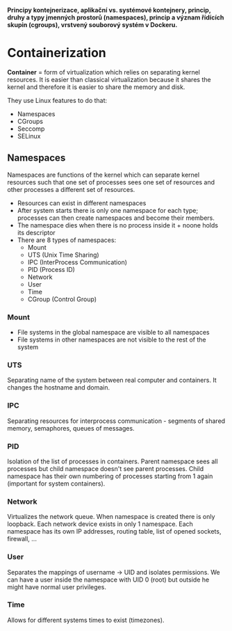 **Principy kontejnerizace, aplikační vs. systémové kontejnery, princip, druhy a typy jmenných prostorů (namespaces), princip a význam řídících skupin (cgroups), vrstvený souborový systém v Dockeru.**

# Containerization
**Container** = form of virtualization which relies on separating kernel resources. It is easier than classical virtualization because it shares the kernel and therefore it is easier to share the memory and disk.

They use Linux features to do that:
- Namespaces
- CGroups
- Seccomp
- SELinux
## Namespaces
Namespaces are functions of the kernel which can separate kernel resources such that one set of processes sees one set of resources and other processes a different set of resources.
- Resources can exist in different namespaces
- After system starts there is only one namespace for each type; processes can then create namespaces and become their members.
- The namespace dies when there is no process inside it + noone holds its descriptor
- There are 8 types of namespaces:
	- Mount
	- UTS (Unix Time Sharing)
	- IPC (InterProcess Communication)
	- PID (Process ID)
	- Network
	- User
	- Time
	- CGroup (Control Group)
### Mount
- File systems in the global namespace are visible to all namespaces
- File systems in other namespaces are not visible to the rest of the system
### UTS
Separating name of the system between real computer and containers. It changes the hostname and domain.
### IPC
Separating resources for interprocess communication - segments of shared memory, semaphores, queues of messages.
### PID
Isolation of the list of processes in containers. Parent namespace sees all processes but child namespace doesn't see parent processes. Child namespace has their own numbering of processes starting from 1 again (important for system containers).
### Network
Virtualizes the network queue. When namespace is created there is only loopback. Each network device exists in only 1 namespace. Each namespace has its own IP addresses, routing table, list of opened sockets, firewall, ...
### User
Separates the mappings of username -> UID and isolates permissions. We can have a user inside the namespace with UID 0 (root) but outside he might have normal user privileges.
### Time
Allows for different systems times to exist (timezones).
